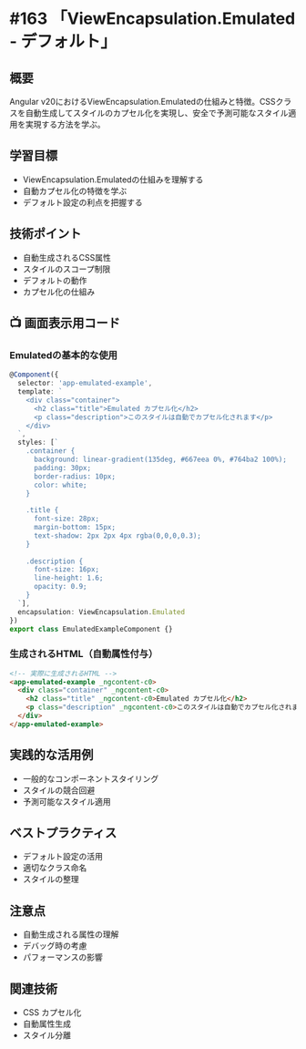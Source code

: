 # #163 「ViewEncapsulation.Emulated - デフォルト」

## 概要
Angular v20におけるViewEncapsulation.Emulatedの仕組みと特徴。CSSクラスを自動生成してスタイルのカプセル化を実現し、安全で予測可能なスタイル適用を実現する方法を学ぶ。

## 学習目標
- ViewEncapsulation.Emulatedの仕組みを理解する
- 自動カプセル化の特徴を学ぶ
- デフォルト設定の利点を把握する

## 技術ポイント
- 自動生成されるCSS属性
- スタイルのスコープ制限
- デフォルトの動作
- カプセル化の仕組み

## 📺 画面表示用コード

### Emulatedの基本的な使用
```typescript
@Component({
  selector: 'app-emulated-example',
  template: `
    <div class="container">
      <h2 class="title">Emulated カプセル化</h2>
      <p class="description">このスタイルは自動でカプセル化されます</p>
    </div>
  `,
  styles: [`
    .container {
      background: linear-gradient(135deg, #667eea 0%, #764ba2 100%);
      padding: 30px;
      border-radius: 10px;
      color: white;
    }
    
    .title {
      font-size: 28px;
      margin-bottom: 15px;
      text-shadow: 2px 2px 4px rgba(0,0,0,0.3);
    }
    
    .description {
      font-size: 16px;
      line-height: 1.6;
      opacity: 0.9;
    }
  `],
  encapsulation: ViewEncapsulation.Emulated
})
export class EmulatedExampleComponent {}
```

### 生成されるHTML（自動属性付与）
```html
<!-- 実際に生成されるHTML -->
<app-emulated-example _ngcontent-c0>
  <div class="container" _ngcontent-c0>
    <h2 class="title" _ngcontent-c0>Emulated カプセル化</h2>
    <p class="description" _ngcontent-c0>このスタイルは自動でカプセル化されます</p>
  </div>
</app-emulated-example>
```

## 実践的な活用例
- 一般的なコンポーネントスタイリング
- スタイルの競合回避
- 予測可能なスタイル適用

## ベストプラクティス
- デフォルト設定の活用
- 適切なクラス命名
- スタイルの整理

## 注意点
- 自動生成される属性の理解
- デバッグ時の考慮
- パフォーマンスの影響

## 関連技術
- CSS カプセル化
- 自動属性生成
- スタイル分離
